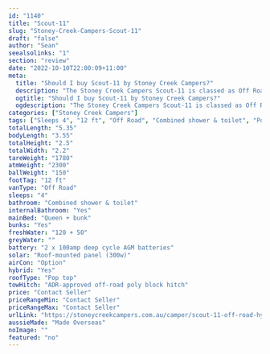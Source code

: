 ```yaml
---
id: "1140"
title: "Scout-11"
slug: "Stoney-Creek-Campers-Scout-11"
draft: "false"
author: "Sean"
seealsolinks: "1"
section: "review"
date: "2022-10-10T22:00:09+11:00"
meta:
  title: "Should I buy Scout-11 by Stoney Creek Campers?"
  description: "The Stoney Creek Campers Scout-11 is classed as Off Road, and sleeps 4 people. It is Made Overseas and comes in at 12 ft. It generally has Combined shower & toilet."
  ogtitle: "Should I buy Scout-11 by Stoney Creek Campers?"
  ogdescription: "The Stoney Creek Campers Scout-11 is classed as Off Road, and sleeps 4 people. It is Made Overseas and comes in at 12 ft. It generally has Combined shower & toilet."
categories: ["Stoney Creek Campers"]
tags: ["Sleeps 4", "12 ft", "Off Road", "Combined shower & toilet", "Pop top", "Price Unknown", "Made Overseas"]
totalLength: "5.35"
bodyLength: "3.55"
totalHeight: "2.5"
totalWidth: "2.2"
tareWeight: "1780"
atmWeight: "2300"
ballWeight: "150"
footTag: "12 ft"
vanType: "Off Road"
sleeps: "4"
bathroom: "Combined shower & toilet"
internalBathroom: "Yes"
mainBed: "Queen + bunk"
bunks: "Yes"
freshWater: "120 + 50"
greyWater: ""
battery: "2 x 100amp deep cycle AGM batteries"
solar: "Roof-mounted panel (300w)"
airCon: "Option"
hybrid: "Yes"
roofType: "Pop top"
towHitch: "ADR-approved off-road poly block hitch"
price: "Contact Seller"
priceRangeMin: "Contact Seller"
priceRangeMax: "Contact Seller"
urlLink: "https://stoneycreekcampers.com.au/camper/scout-11-off-road-hybrid-caravan/"
aussieMade: "Made Overseas"
noImage: ""
featured: "no"
---
```

